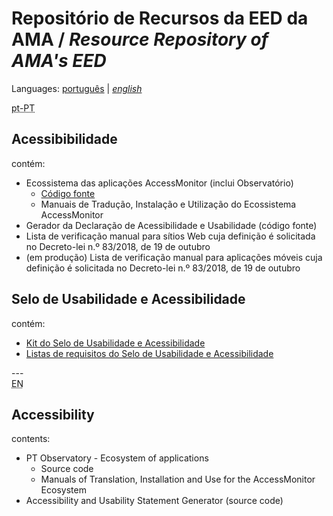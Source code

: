 # Repositório de Recursos da EED da AMA / <em lang="en">Resource Repository of AMA's EED</em>

Languages: [português](#pt-PT) | <em lang="en">[english](#en)</em>

<div id="pt-PT" lang="pt-PT"><abbr title="Português de Portugal">pt-PT</abbr>

## Acessibibilidade

contém:

- Ecossistema das aplicações AccessMonitor (inclui Observatório)
  - [Código fonte](acessibilidade.md#código-fonte-é-poss%C3%ADvel-usar-o-código-que-se-segue-nas-suas-próprias-aplicações-desde-que-a-fonte-seja-sempre-mencionada)
  - Manuais de Tradução, Instalação e Utilização do Ecossistema AccessMonitor
- Gerador da Declaração de Acessibilidade e Usabilidade (código fonte)
- Lista de verificação manual para sítios Web cuja definição é solicitada no Decreto-lei n.º 83/2018, de 19 de outubro
- (em produção) Lista de verificação manual para aplicações móveis cuja definição é solicitada no Decreto-lei n.º 83/2018, de 19 de outubro

## Selo de Usabilidade e Acessibilidade

contém:

- [Kit do Selo de Usabilidade e Acessibilidade](https://amagovpt.github.io/kit-selo/)
- [Listas de requisitos do Selo de Usabilidade e Acessibilidade](https://amagovpt.github.io/kit-selo/checklists/checklist-10aspetos)

</div>
---

<div id="en" lang="en"><abbr title="English">EN</abbr>

## Accessibility

contents:

- PT Observatory - Ecosystem of applications
  - Source code
  - Manuals of Translation, Installation and Use for the AccessMonitor Ecosystem
- Accessibility and Usability Statement Generator (source code)
</div>

